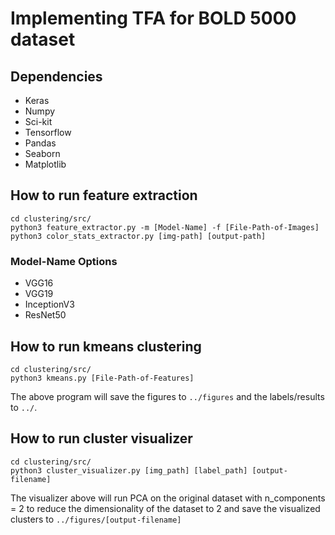 # Implementing TFA for BOLD 5000 dataset

## Dependencies

* Keras
* Numpy
* Sci-kit
* Tensorflow
* Pandas
* Seaborn
* Matplotlib



## How to run feature extraction


```{shell}
cd clustering/src/
python3 feature_extractor.py -m [Model-Name] -f [File-Path-of-Images]
python3 color_stats_extractor.py [img-path] [output-path]
```


### Model-Name Options
* VGG16
* VGG19
* InceptionV3
* ResNet50

## How to run kmeans clustering
```{shell}
cd clustering/src/
python3 kmeans.py [File-Path-of-Features]
```

The above program will save the figures to `../figures` and the labels/results to `../`.

## How to run cluster visualizer

```{shell}
cd clustering/src/
python3 cluster_visualizer.py [img_path] [label_path] [output-filename]
```

The visualizer above will run PCA on the original dataset with n_components = 2 to reduce the dimensionality of the dataset to 2 and save the visualized clusters to `../figures/[output-filename]`
